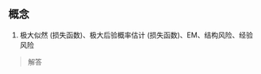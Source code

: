 <script type="text/javascript" src="http://cdn.mathjax.org/mathjax/latest/MathJax.js?config=default"></script>


## 概念

1. 极大似然 (损失函数)、极大后验概率估计 (损失函数)、EM、结构风险、经验风险

>解答

